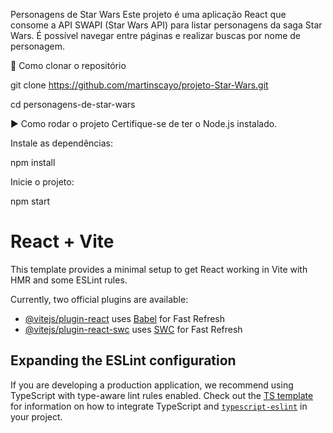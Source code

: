 Personagens de Star Wars
Este projeto é uma aplicação React que consome a API SWAPI (Star Wars API) para listar personagens da saga Star Wars. É possível navegar entre páginas e realizar buscas por nome de personagem.

🔧 Como clonar o repositório

git clone https://github.com/martinscayo/projeto-Star-Wars.git

cd personagens-de-star-wars

▶️ Como rodar o projeto
Certifique-se de ter o Node.js instalado.

Instale as dependências:

npm install

Inicie o projeto:

npm start

# React + Vite

This template provides a minimal setup to get React working in Vite with HMR and some ESLint rules.

Currently, two official plugins are available:

- [@vitejs/plugin-react](https://github.com/vitejs/vite-plugin-react/blob/main/packages/plugin-react) uses [Babel](https://babeljs.io/) for Fast Refresh
- [@vitejs/plugin-react-swc](https://github.com/vitejs/vite-plugin-react/blob/main/packages/plugin-react-swc) uses [SWC](https://swc.rs/) for Fast Refresh

## Expanding the ESLint configuration

If you are developing a production application, we recommend using TypeScript with type-aware lint rules enabled. Check out the [TS template](https://github.com/vitejs/vite/tree/main/packages/create-vite/template-react-ts) for information on how to integrate TypeScript and [`typescript-eslint`](https://typescript-eslint.io) in your project.
